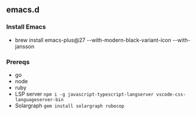 ## emacs.d

### Install Emacs

* brew install emacs-plus@27 --with-modern-black-variant-icon --with-jansson

### Prereqs
* go
* node
* ruby
* LSP server `npm i -g javascript-typescript-langserver vscode-css-languageserver-bin`
* Solargraph `gem install solargraph rubocop`
